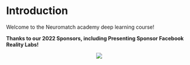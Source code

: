 # Introduction

Welcome to the Neuromatch academy deep learning course!

**Thanks to our 2022 Sponsors, including Presenting Sponsor Facebook Reality Labs!**

<p align='center'><img src='https://github.com/NeuromatchAcademy/widgets/blob/master/sponsors.png?raw=True'/></p>

